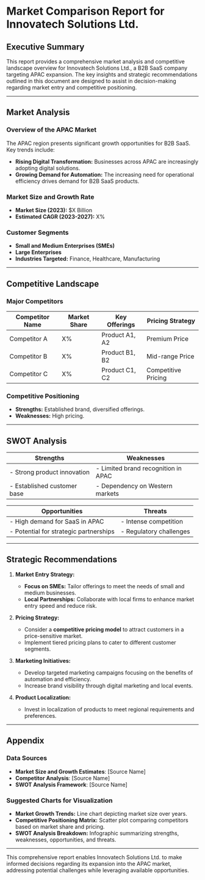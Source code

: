 # Market Comparison Report for Innovatech Solutions Ltd. 

## Executive Summary

This report provides a comprehensive market analysis and competitive landscape overview for Innovatech Solutions Ltd., a B2B SaaS company targeting APAC expansion. The key insights and strategic recommendations outlined in this document are designed to assist in decision-making regarding market entry and competitive positioning.

---

## Market Analysis

### Overview of the APAC Market
The APAC region presents significant growth opportunities for B2B SaaS. Key trends include:
- **Rising Digital Transformation:** Businesses across APAC are increasingly adopting digital solutions.
- **Growing Demand for Automation:** The increasing need for operational efficiency drives demand for B2B SaaS products.

### Market Size and Growth Rate
- **Market Size (2023):** $X Billion
- **Estimated CAGR (2023-2027):** X%

### Customer Segments
- **Small and Medium Enterprises (SMEs)**
- **Large Enterprises**
- **Industries Targeted:** Finance, Healthcare, Manufacturing

---

## Competitive Landscape

### Major Competitors
| Competitor Name      | Market Share | Key Offerings            | Pricing Strategy         |
|----------------------|--------------|--------------------------|--------------------------|
| Competitor A         | X%           | Product A1, A2           | Premium Price            |
| Competitor B         | X%           | Product B1, B2           | Mid-range Price          |
| Competitor C         | X%           | Product C1, C2           | Competitive Pricing       |

### Competitive Positioning
- **Strengths:** Established brand, diversified offerings.
- **Weaknesses:** High pricing.

---

## SWOT Analysis

| Strengths                              | Weaknesses                          |
|----------------------------------------|-------------------------------------|
| - Strong product innovation             | - Limited brand recognition in APAC |
| - Established customer base             | - Dependency on Western markets     |

| Opportunities                          | Threats                               |
|----------------------------------------|--------------------------------------|
| - High demand for SaaS in APAC        | - Intense competition                 |
| - Potential for strategic partnerships  | - Regulatory challenges               |

---

## Strategic Recommendations

1. **Market Entry Strategy:**
   - **Focus on SMEs:** Tailor offerings to meet the needs of small and medium businesses.
   - **Local Partnerships:** Collaborate with local firms to enhance market entry speed and reduce risk.

2. **Pricing Strategy:**
   - Consider a **competitive pricing model** to attract customers in a price-sensitive market.
   - Implement tiered pricing plans to cater to different customer segments.

3. **Marketing Initiatives:**
   - Develop targeted marketing campaigns focusing on the benefits of automation and efficiency.
   - Increase brand visibility through digital marketing and local events.

4. **Product Localization:**
   - Invest in localization of products to meet regional requirements and preferences.

---

## Appendix

### Data Sources
- **Market Size and Growth Estimates**: [Source Name]
- **Competitor Analysis**: [Source Name]
- **SWOT Analysis Framework**: [Source Name]

### Suggested Charts for Visualization
- **Market Growth Trends:** Line chart depicting market size over years.
- **Competitive Positioning Matrix:** Scatter plot comparing competitors based on market share and pricing.
- **SWOT Analysis Breakdown:** Infographic summarizing strengths, weaknesses, opportunities, and threats.

---

This comprehensive report enables Innovatech Solutions Ltd. to make informed decisions regarding its expansion into the APAC market, addressing potential challenges while leveraging available opportunities.
